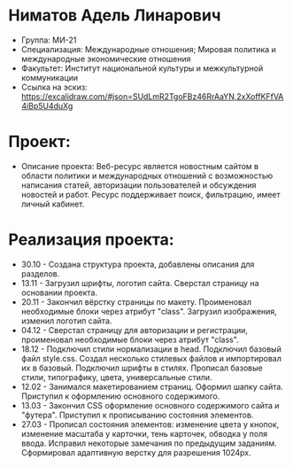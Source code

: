# Ниматов Адель Линарович
- Группа: МИ-21
- Специализация: Международные отношения; Мировая политика и международные экономические отношения
- Факультет: Институт национальной культуры и межкультурной коммуникации
- Ссылка на эскиз: https://excalidraw.com/#json=SUdLmR2TgoFBz46RrAaYN,2xXoffKFfVA4iBp5U4duXg
# Проект:
- Описание проекта: Веб-ресурс является новостным сайтом в области политики и международных отношений с возможностью написания статей, авторизации пользователей и обсуждения новостей и работ. Ресурс поддерживает поиск, фильтрацию, имеет личный кабинет. 
# Реализация проекта:
- 30.10 - Создана структура проекта, добавлены описания для разделов. 
- 13.11 - Загрузил шрифты, логотип сайта. Сверстал страницу на основании проекта.
- 20.11 - Закончил вёрстку страницы по макету. Проименовал необходимые блоки через атрибут "class". Загрузил изображения, изменил логотип сайта.
- 04.12 - Сверстал страницу для авторизации и регистрации, проименовал необходимые блоки через атрибут "class".
- 18.12 - Подключил стили нормализации в head. Подключил базовый файл style.css. Создал несколько стилевых файлов и импортировал их в базовый. Подключил шрифты в стилях. Прописал базовые стили, типографику, цвета, универсальные стили.
- 12.02 - Занимался макетированием страниц. Оформил шапку сайта. Приступил к оформлению основного содержимого.
- 13.03 - Закончил CSS оформление основного содержимого сайта и "футера". Приступил к прописыванию состояния элементов.
- 27.03 - Прописал состояния элементов: изменение цвета у кнопок, изменение масштаба у карточки, тень карточек, обводка у поля ввода. Исправил некоторые замечания по предыдущим заданиям. 
Сформировал адаптивную верстку для разрешения 1024px.